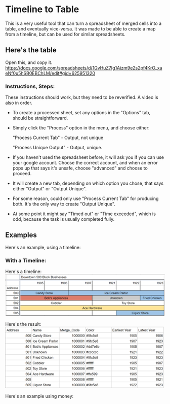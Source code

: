 # Timeline to Table

This is a very useful tool that can turn a spreadsheet of merged cells into a table, and eventually vice-versa. It was made to be able to create a map from a timeline, but can be used for similar spreadsheets.

## Here's the table

Open this, and copy it.
https://docs.google.com/spreadsheets/d/1GvHuZ7Ig1Ajzm9e2s2pf4KrO_xaeNf0u5hSB0EBChLM/edit#gid=625951320

### Instructions, Steps:

These instructions should work, but they need to be reverified. A video is also in order.

* To create a processed sheet, set any options in the "Options" tab, should be straightforward.
 
* Simply click the "Process" option in the menu, and choose either:

   "Process Current Tab" - Output, not unique

   "Process Unique Output" - Output, unique.

* If you haven't used the spreadsheet before, it will ask you if you can use your google account. Choose the correct account, and when an error pops up that says it's unsafe, choose "advanced" and choose to proceed.
 
* It will create a new tab, depending on which option you chose, that says either "Output" or "Output Unique".
 
* For some reason, could only use "Process Current Tab" for producing both. It's the only way to create "Output Unique".
 
* At some point it might say "Timed out" or "Time exceeded", which is odd, because the task is usually completed fully.


## Examples
Here's an example, using a timeline:

### With a Timeline:

Here's a timeline:
![Alt text](timeline_to_table_1.png?raw=true "Title")

Here's the result:
![Alt text](timeline_to_table_2.png?raw=true "Title")


Here's an example using money:

